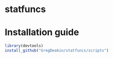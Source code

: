 # statfuncs

# Installation guide
``` R
library(devtools)
install_github("GregDeakin/statfuncs/scripts")
```
